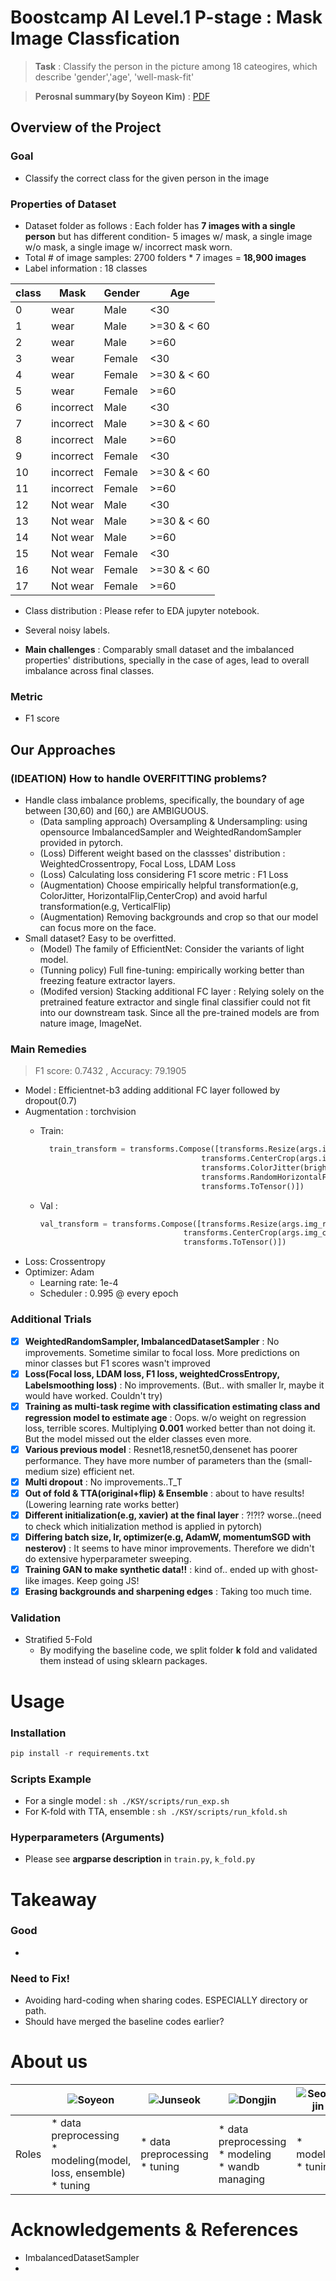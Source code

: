 # Boostcamp AI Level.1 P-stage : Mask Image Classfication
> **Task** : Classify the person in the picture among 18 cateogires, which describe 'gender','age', 'well-mask-fit'

> **Perosnal summary(by Soyeon Kim)** : [PDF](https://github.com/kimcando/level1-image-classification-level1-nlp-09/blob/main/KSY/personal_summary.pdf)
## Overview of the Project
### Goal
* Classify the correct class for the given person in the image
### Properties of Dataset
* Dataset folder as follows : Each folder has **7 images with a single person** but has different condition- 5 images w/ mask, a single image w/o mask, a single image w/ incorrect mask worn.
* Total # of image samples: 2700 folders * 7 images = **18,900 images**
* Label information : 18 classes

| class | Mask      | Gender | Age         |
|-------|-----------|--------|-------------|
| 0     | wear      | Male   | <30         |
| 1     | wear      | Male   | >=30 & < 60 |
| 2     | wear      | Male   | >=60        |
| 3     | wear      | Female | <30         |
| 4     | wear      | Female | >=30 & < 60 |
| 5     | wear      | Female | >=60        |
| 6     | incorrect | Male   | <30         |
| 7     | incorrect | Male   | >=30 & < 60 |
| 8     | incorrect | Male   | >=60        |
| 9     | incorrect | Female | <30         |
| 10    | incorrect | Female | >=30 & < 60 |
| 11    | incorrect | Female | >=60        |
| 12    | Not wear  | Male   | <30         |
| 13    | Not wear  | Male   | >=30 & < 60 |
| 14    | Not wear  | Male   | >=60        |
| 15    | Not wear  | Female | <30         |
| 16    | Not wear  | Female | >=30 & < 60 |
| 17    | Not wear  | Female | >=60        |

* Class distribution : Please refer to EDA jupyter notebook.
* Several noisy labels.
  
* **Main challenges** : Comparably small dataset and the imbalanced properties' distributions, specially in the case of ages, lead to overall imbalance across final classes.
### Metric
* F1 score

## Our Approaches

### (IDEATION) How to handle OVERFITTING problems?
* Handle class imbalance problems, specifically, the boundary of age between [30,60) and [60,) are AMBIGUOUS.
    * (Data sampling approach) Oversampling & Undersampling: using opensource ImbalancedSampler and WeightedRandomSampler provided in pytorch.
    * (Loss) Different weight based on the classses' distribution : WeightedCrossentropy, Focal Loss, LDAM Loss
    * (Loss) Calculating loss considering F1 score metric : F1 Loss
    * (Augmentation) Choose empirically helpful transformation(e.g, ColorJitter, HorizontalFlip,CenterCrop) and avoid harful transformation(e.g, VerticalFlip)
    * (Augmentation) Removing backgrounds and crop so that our model can focus more on the face.
* Small dataset? Easy to be overfitted.
    * (Model) The family of EfficientNet: Consider the variants of light model.
    * (Tunning policy) Full fine-tuning:  empirically working better than freezing feature extractor layers.
    * (Modifed version) Stacking additional FC layer : Relying solely on the pretrained feature extractor and single final classifier could not fit into our downstream task. Since all the pre-trained models are from nature image, ImageNet.
    
### Main Remedies 
> F1 score: 0.7432 , Accuracy: 79.1905
* Model : Efficientnet-b3 adding additional FC layer followed by dropout(0.7)
* Augmentation : torchvision
    * Train:
      ```python
        train_transform = transforms.Compose([transforms.Resize(args.img_resize),
                                          transforms.CenterCrop(args.img_crop),
                                          transforms.ColorJitter(brightness=0.5, contrast=0.5, saturation=0.5, hue=0.5),
                                          transforms.RandomHorizontalFlip(),
                                          transforms.ToTensor()])
        ```

    * Val :
        ```python
        val_transform = transforms.Compose([transforms.Resize(args.img_resize),
                                        transforms.CenterCrop(args.img_crop),
                                        transforms.ToTensor()])
        ```
* Loss: Crossentropy
* Optimizer: Adam
    * Learning rate: 1e-4
    * Scheduler : 0.995 @ every epoch
    
### Additional Trials 
- [x] **WeightedRandomSampler, ImbalancedDatasetSampler** : No improvements. Sometime similar to focal loss. More predictions on minor classes but F1 scores wasn't improved
- [x] **Loss(Focal loss, LDAM loss, F1 loss, weightedCrossEntropy, Labelsmoothing loss)** : No improvements. (But.. with smaller lr, maybe it would have worked. Couldn't try)
- [x] **Training as multi-task regime with classification estimating class and regression model to estimate age** : Oops. w/o weight on regression loss, terrible scores. Multiplying **0.001** worked better than not doing it. But the model missed out the elder classes even more.
- [x] **Various previous model** : Resnet18,resnet50,densenet has poorer performance. They have more number of parameters than the (small-medium size) efficient net.
- [x] **Multi dropout** : No improvements..T_T
- [x] **Out of fold & TTA(original+flip) & Ensemble** : about to have results! (Lowering learning rate works better)
- [x] **Different initialization(e.g, xavier) at the final layer** : ?!?!? worse..(need to check which initialization method is applied in pytorch)
- [x] **Differing batch size, lr, optimizer(e.g, AdamW, momentumSGD with nesterov)** : It seems to have minor improvements. Therefore we didn't do extensive hyperparameter sweeping.
- [x] **Training GAN to make synthetic data!!** : kind of.. ended up with ghost-like images. Keep going JS!
- [x] **Erasing backgrounds and sharpening edges** : Taking too much time.

### Validation
* Stratified 5-Fold
    * By modifying the baseline code, we split folder **k** fold and validated them instead of using sklearn packages.

# Usage
### Installation
```python
pip install -r requirements.txt
```
### Scripts Example
* For a single model :  `sh ./KSY/scripts/run_exp.sh`
* For K-fold with TTA, ensemble : `sh ./KSY/scripts/run_kfold.sh`

### Hyperparameters (Arguments)
* Please see **argparse description** in `train.py`, `k_fold.py` 

# Takeaway
### Good
* 
### Need to Fix!
* Avoiding hard-coding when sharing codes. ESPECIALLY directory or path.
* Should have merged the baseline codes earlier?

# About us

|   | ![Soyeon]( ./KSY/imgs/soyeon.png)                                         | ![Junseok]( ./KSY/imgs/junseok.png) | ![Dongjin]( ./KSY/imgs/dongjin.png)                        | ![Seongjin]( ./KSY/imgs/seongjin.png) | ![Seongwon]( ./KSY/imgs/seongwon.png) |
|---|-----------------------------------------------------------------------|---------------------------------|--------------------------------------------------------|-----------------------------------|---------------------------------|
| Roles  | * data preprocessing <br /> * modeling(model, loss, ensemble)<br />* tuning | * data preprocessing <br /> * tuning | * data preprocessing <br /> * modeling <br /> * wandb managing | * modeling <br /> * tuning             | * tuning                         |

# Acknowledgements & References
* ImbalancedDatasetSampler
* 

